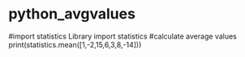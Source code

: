 # python_avgvalues
#import statistics Library
import statistics
#calculate average values
print(statistics.mean([1,-2,15,6,3,8,-14]))
